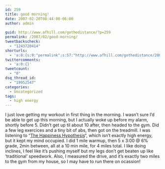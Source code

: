 ```yaml
---
id: 259
title: good morning!
date: 2007-02-20T08:44:00-06:00
author: admin
  
guid: http://www.afhill.com/gothedistance/?p=259
permalink: /2007/02/good-morning/
tweetbackscheck:
  - "1243720414"
shorturls:
  - 'a:8:{s:9:"permalink";s:57:"http://www.afhill.com/gothedistance/2007/02/good-morning/";s:7:"tinyurl";s:25:"http://tinyurl.com/729sfb";s:4:"isgd";s:17:"http://is.gd/grHv";s:5:"bitly";s:18:"http://bit.ly/AlgL";s:5:"snipr";s:22:"http://snipr.com/accsn";s:5:"snurl";s:22:"http://snurl.com/accsn";s:7:"snipurl";s:24:"http://snipurl.com/accsn";s:4:"trim";s:17:"http://tr.im/a3xl";}'
twittercomments:
  - 'a:0:{}'
tweetcount:
  - "0"
dsq_thread_id:
  - "19952547"
categories:
  - Uncategorized
tags:
  - high energy
---
```

I just love getting my workout in first thing in the morning. I wasn&#8217;t sure I&#8217;d be able to get up this morning, but I actually woke up before my alarm, shortly before 5. Didn&#8217;t get up til about 10 after, then headed to the gym. Did a few leg exercices and a tiny bit of abs, then got on the treadmill. I was listening to &#8220;[The Happiness Hypothesis](http://www.audible.com/adbl/site/products/ProductDetail.jsp?productID=BK_GDAN_000062&BV_UseBVCookie=Yes)&#8220;, which isn&#8217;t exactly high energy, but it kept my mind occupied. I did 1 mile warmup, then 5 x 3:00 @ 6% grade, 2min between, all at a 10 min mile, for 4 miles total. I like doing inclines, I feel like it&#8217;s pushing myself but my legs don&#8217;t get beaten up like &#8216;traditional&#8217; speedwork. Also, I measured the drive, and it&#8217;s exactly two miles to the gym from my house, so I may have to run there on ocassion!